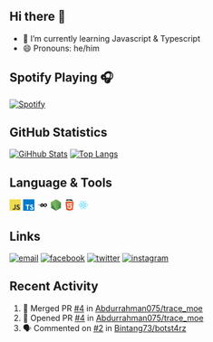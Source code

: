 ## Hi there 👋

- 🌱 I’m currently learning Javascript & Typescript
- 😄 Pronouns: he/him

## Spotify Playing 🎧

[![Spotify](https://novatorem-five-phi.vercel.app/api/spotify)](https://open.spotify.com/user/bffeb7bjhlqns1wmjtcxldhns)

## GitHub Statistics
[![GiHhub Stats](https://github-readme-stats.vercel.app/api?username=Abdurrahman075&show_icons=true&theme=dark)](https://github.com/Abdurrahman075)
[![Top Langs](https://github-readme-stats.vercel.app/api/top-langs/?username=Abdurrahman075&layout=compact&theme=dark)](https://github.com/Abdurrahman075)

## Language & Tools
<img src="https://raw.githubusercontent.com/github/explore/80688e429a7d4ef2fca1e82350fe8e3517d3494d/topics/javascript/javascript.png" width=20> <img src="https://raw.githubusercontent.com/github/explore/80688e429a7d4ef2fca1e82350fe8e3517d3494d/topics/typescript/typescript.png" width=20> <img height="20" src="https://raw.githubusercontent.com/github/explore/80688e429a7d4ef2fca1e82350fe8e3517d3494d/topics/go/go.png" />
<img height="20" src="https://raw.githubusercontent.com/github/explore/80688e429a7d4ef2fca1e82350fe8e3517d3494d/topics/nodejs/nodejs.png"/>
<img height="20" src="https://raw.githubusercontent.com/github/explore/80688e429a7d4ef2fca1e82350fe8e3517d3494d/topics/html/html.png" />
<img height="20" src="https://raw.githubusercontent.com/github/explore/80688e429a7d4ef2fca1e82350fe8e3517d3494d/topics/react/react.png" />

## Links

<a href="mailto:fayyadh.abdurrahman007@gmail.com"><img height="20" src="https://cdn.jsdelivr.net/npm/simple-icons@v3/icons/gmail.svg" alt="email"/></a>
<a href="https://www.facebook.com/"><img height="20" src="https://cdn.jsdelivr.net/npm/simple-icons@v3/icons/facebook.svg" alt="facebook"/></a>
<a href="https://twitter.com/fayyadh_75"><img height="20" src="https://cdn.jsdelivr.net/npm/simple-icons@v3/icons/twitter.svg" alt="twitter"/></a>
<a href="https://www.instagram.com/fayyadh_75"><img height="20" src="https://cdn.jsdelivr.net/npm/simple-icons@v3/icons/instagram.svg" alt="instagram"/></a>

## Recent Activity

<!--START_SECTION:activity-->
1. 🎉 Merged PR [#4](https://github.com/Abdurrahman075/trace_moe/pull/4) in [Abdurrahman075/trace_moe](https://github.com/Abdurrahman075/trace_moe)
2. 💪 Opened PR [#4](https://github.com/Abdurrahman075/trace_moe/pull/4) in [Abdurrahman075/trace_moe](https://github.com/Abdurrahman075/trace_moe)
3. 🗣 Commented on [#2](https://github.com/Bintang73/botst4rz/issues/2) in [Bintang73/botst4rz](https://github.com/Bintang73/botst4rz)
<!--END_SECTION:activity-->
